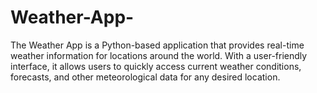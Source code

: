 # Weather-App-
The Weather App is a Python-based application that provides real-time weather information for locations around the world. With a user-friendly interface, it allows users to quickly access current weather conditions, forecasts, and other meteorological data for any desired location.


